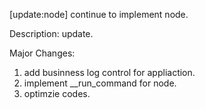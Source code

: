 [update:node] continue to implement node.

Description:
update.

Major Changes:
1. add businness log control for appliaction.
2. implement __run_command for node.
3. optimzie codes.